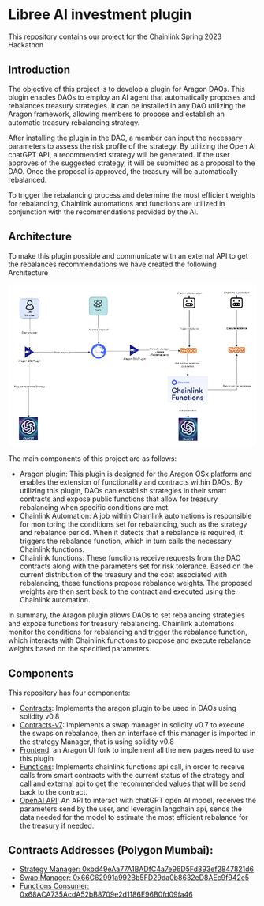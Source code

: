# Libree AI investment plugin
This repository contains our project for the Chainlink Spring 2023 Hackathon 

## Introduction
The objective of this project is to develop a plugin for Aragon DAOs. This plugin enables DAOs to employ an AI agent that automatically proposes and rebalances treasury strategies. It can be installed in any DAO utilizing the Aragon framework, allowing members to propose and establish an automatic treasury rebalancing strategy.

After installing the plugin in the DAO, a member can input the necessary parameters to assess the risk profile of the strategy. By utilizing the Open AI chatGPT API, a recommended strategy will be generated. If the user approves of the suggested strategy, it will be submitted as a proposal to the DAO. Once the proposal is approved, the treasury will be automatically rebalanced.

To trigger the rebalancing process and determine the most efficient weights for rebalancing, Chainlink automations and functions are utilized in conjunction with the recommendations provided by the AI.

## Architecture
To make this plugin possible and communicate with an external API to get the rebalances recommendations we have created the following Architecture

![Architecture](/docs/diagram.PNG)

The main components of this project are as follows:
- Aragon plugin: This plugin is designed for the Aragon OSx platform and enables the extension of functionality and contracts within DAOs. By utilizing this plugin, DAOs can establish strategies in their smart contracts and expose public functions that allow for treasury rebalancing when specific conditions are met.
- Chainlink Automation: A job within Chainlink automations is responsible for monitoring the conditions set for rebalancing, such as the strategy and rebalance period. When it detects that a rebalance is required, it triggers the rebalance function, which in turn calls the necessary Chainlink functions.
- Chainlink functions: These functions receive requests from the DAO contracts along with the parameters set for risk tolerance. Based on the current distribution of the treasury and the cost associated with rebalancing, these functions propose rebalance weights. The proposed weights are then sent back to the contract and executed using the Chainlink automation.

In summary, the Aragon plugin allows DAOs to set rebalancing strategies and expose functions for treasury rebalancing. Chainlink automations monitor the conditions for rebalancing and trigger the rebalance function, which interacts with Chainlink functions to propose and execute rebalance weights based on the specified parameters.

## Components

This repository has four components:
- [Contracts](https://github.com/Libree/chainlink-spring-hackathon/tree/main/contracts): Implements the aragon plugin to be used in DAOs using solidity v0.8
- [Contracts-v7](https://github.com/Libree/chainlink-spring-hackathon/tree/main/contracts-v7): Implements a swap manager in solidity v0.7 to execute the swaps on rebalance, then an interface of this manager is imported in the strategy Manager, that is using solidity v0.8
- [Frontend](https://github.com/Libree/chainlink-spring-hackathon/tree/main/frontend): an Aragon UI fork to implement all the new pages need to use this plugin
- [Functions](https://github.com/Libree/chainlink-spring-hackathon/tree/main/functions): Implements chainlink functions api call, in order to receive calls from smart contracts with the current status of the strategy and call and external api to get the recommended values that will be send back to the contract.
- [OpenAI API](https://github.com/Libree/chainlink-spring-hackathon/tree/main/open-ai-api): An API to interact with chatGPT open AI model, receives the parameters send by the user, and leveragin langchain api, sends the data needed for the model to estimate the most efficient rebalance for the treasury if needed.


## Contracts Addresses (Polygon Mumbai):
- [Strategy Manager: 0xbd49eAa77A1BADfC4a7e96D5Fd893ef2847821d6](https://mumbai.polygonscan.com/address/0xbd49eAa77A1BADfC4a7e96D5Fd893ef2847821d6)
- [Swap Manager: 0x66C62991a992Bb5FD29da0b8632eD8AEc9f942e5](https://mumbai.polygonscan.com/address/0x66C62991a992Bb5FD29da0b8632eD8AEc9f942e5)
- [Functions Consumer: 0x68ACA735AcdA52bB8709e2d1186E96B0fd09fa46](https://mumbai.polygonscan.com/address/0x68ACA735AcdA52bB8709e2d1186E96B0fd09fa46)
